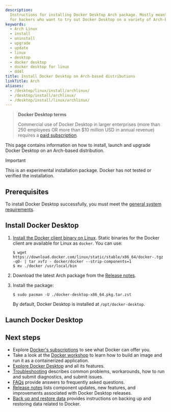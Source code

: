```yaml
---
description:
  Instructions for installing Docker Desktop Arch package. Mostly meant
  for hackers who want to try out Docker Desktop on a variety of Arch-based distributions.
keywords:
  - Arch Linux
  - install
  - uninstall
  - upgrade
  - update
  - linux
  - desktop
  - docker desktop
  - docker desktop for linux
  - dd4l
title: Install Docker Desktop on Arch-based distributions
linkTitle: Arch
aliases:
  - /desktop/linux/install/archlinux/
  - /desktop/install/archlinux/
  - /desktop/install/linux/archlinux/
---
```


> **Docker Desktop terms**
>
> Commercial use of Docker Desktop in larger enterprises (more than 250
> employees OR more than $10 million USD in annual revenue) requires a [paid
> subscription](https://www.docker.com/pricing/).

This page contains information on how to install, launch and upgrade Docker Desktop on an Arch-based distribution.

> [!IMPORTANT]
>
> This is an experimental installation package. Docker has not tested or verified the installation.

## Prerequisites

To install Docker Desktop successfully, you must meet the [general system requirements](_index.md#general-system-requirements).

## Install Docker Desktop

1. [Install the Docker client binary on Linux](/manuals/engine/install/binaries.md#install-daemon-and-client-binaries-on-linux). Static binaries for the Docker client are available for Linux as `docker`. You can use:

   ```console
   $ wget https://download.docker.com/linux/static/stable/x86_64/docker-.tgz -qO- | tar xvfz - docker/docker --strip-components=1
   $ mv ./docker /usr/local/bin
   ```

2. Download the latest Arch package from the [Release notes](/manuals/desktop/release-notes.md).

3. Install the package:

   ```console
   $ sudo pacman -U ./docker-desktop-x86_64.pkg.tar.zst
   ```

   By default, Docker Desktop is installed at `/opt/docker-desktop`.

## Launch Docker Desktop

<Include file="desktop-linux-launch.md" />

## Next steps

- Explore [Docker's subscriptions](https://www.docker.com/pricing/) to see what Docker can offer you.
- Take a look at the [Docker workshop](/get-started/workshop/_index.md) to learn how to build an image and run it as a containerized application.
- [Explore Docker Desktop](/manuals/desktop/use-desktop/_index.md) and all its features.
- [Troubleshooting](/manuals/desktop/troubleshoot-and-support/troubleshoot/_index.md) describes common problems, workarounds, how to run and submit diagnostics, and submit issues.
- [FAQs](/manuals/desktop/troubleshoot-and-support/faqs/general.md) provide answers to frequently asked questions.
- [Release notes](/manuals/desktop/release-notes.md) lists component updates, new features, and improvements associated with Docker Desktop releases.
- [Back up and restore data](/manuals/desktop/settings-and-maintenance/backup-and-restore.md) provides instructions
  on backing up and restoring data related to Docker.
